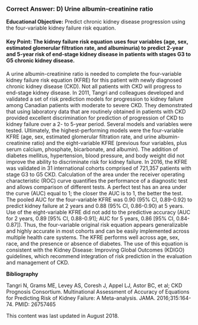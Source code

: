 
### Correct Answer: D) Urine albumin-creatinine ratio 

**Educational Objective:** Predict chronic kidney disease progression using the four-variable kidney failure risk equation.

#### **Key Point:** The kidney failure risk equation uses four variables (age, sex, estimated glomerular filtration rate, and albuminuria) to predict 2-year and 5-year risk of end-stage kidney disease in patients with stages G3 to G5 chronic kidney disease.

A urine albumin-creatinine ratio is needed to complete the four-variable kidney failure risk equation (KFRE) for this patient with newly diagnosed chronic kidney disease (CKD). Not all patients with CKD will progress to end-stage kidney disease. In 2011, Tangri and colleagues developed and validated a set of risk prediction models for progression to kidney failure among Canadian patients with moderate to severe CKD. They demonstrated that using laboratory data that are routinely obtained in patients with CKD provided excellent discrimination for prediction of progression of CKD to kidney failure over a 2- to 5-year period. Several models and variables were tested. Ultimately, the highest-performing models were the four-variable KFRE (age, sex, estimated glomerular filtration rate, and urine albumin-creatinine ratio) and the eight-variable KFRE (previous four variables, plus serum calcium, phosphate, bicarbonate, and albumin). The addition of diabetes mellitus, hypertension, blood pressure, and body weight did not improve the ability to discriminate risk for kidney failure.
In 2016, the KFRE was validated in 31 international cohorts comprised of 721,357 patients with stage G3 to G5 CKD. Calculation of the area under the receiver operating characteristic (ROC) curve quantifies the performance of a diagnostic test and allows comparison of different tests. A perfect test has an area under the curve (AUC) equal to 1; the closer the AUC is to 1, the better the test. The pooled AUC for the four-variable KFRE was 0.90 (95% CI, 0.89-0.92) to predict kidney failure at 2 years and 0.88 (95% CI, 0.86-0.90) at 5 years. Use of the eight-variable KFRE did not add to the predictive accuracy (AUC for 2 years, 0.89 [95% CI, 0.88-0.91]; AUC for 5 years, 0.86 [95% CI, 0.84-0.87]). Thus, the four-variable original risk equation appears generalizable and highly accurate in most cohorts and can be easily implemented across multiple health care systems. The KFRE performs well across age, sex, race, and the presence or absence of diabetes. The use of this equation is consistent with the Kidney Disease: Improving Global Outcomes (KDIGO) guidelines, which recommend integration of risk prediction in the evaluation and management of CKD.

**Bibliography**

Tangri N, Grams ME, Levey AS, Coresh J, Appel LJ, Astor BC, et al; CKD Prognosis Consortium. Multinational Assessment of Accuracy of Equations for Predicting Risk of Kidney Failure: A Meta-analysis. JAMA. 2016;315:164-74. PMID: 26757465

This content was last updated in August 2018.